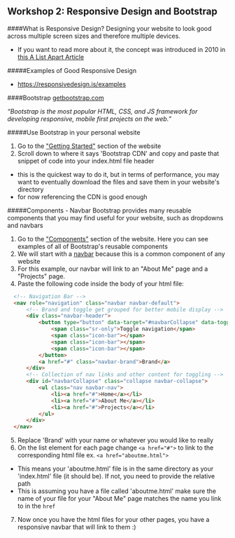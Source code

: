 ## Workshop 2: Responsive Design and Bootstrap

####What is Responsive Design?
Designing your website to look good across multiple screen sizes and therefore multiple devices.
- If you want to read more about it, the concept was introduced in 2010 in [this A List Apart Article](http://alistapart.com/article/responsive-web-design)

#####Examples of Good Responsive Design
 - https://responsivedesign.is/examples

####Bootstrap
[getbootstrap.com](getbootstrap.com)

*“Bootstrap is the most popular HTML, CSS, and JS framework for developing responsive, mobile first projects on the web.”*

#####Use Bootstrap in your personal website
1. Go to the ["Getting Started"](http://getbootstrap.com/getting-started/) section of the website
2. Scroll down to where it says 'Bootstrap CDN' and copy and paste that snippet of code into your index.html file header
  * this is the quickest way to do it, but in terms of performance, you may want to eventually download the files and save them in your website's directory
  * for now referencing the CDN is good enough

#####Components - Navbar
Bootstrap provides many reusable components that you may find useful for your website, such as dropdowns and navbars

1. Go to the ["Components"](http://getbootstrap.com/components/) section of the website. Here you can see examples of all of Bootstrap's reusable components
2. We will start with a [navbar](http://getbootstrap.com/components/#navbar) because this is a common component of any website
3. For this example, our navbar will link to an "About Me" page and a "Projects" page.
4. Paste the following code inside the body of your html file:

  ```html
    <!-- Navigation Bar -->
    <nav role="navigation" class="navbar navbar-default">
        <!-- Brand and toggle get grouped for better mobile display -->
        <div class="navbar-header">
            <button type="button" data-target="#navbarCollapse" data-toggle="collapse" class="navbar-toggle">
                <span class="sr-only">Toggle navigation</span>
                <span class="icon-bar"></span>
                <span class="icon-bar"></span>
                <span class="icon-bar"></span>
            </button>
            <a href="#" class="navbar-brand">Brand</a>
        </div>
        <!-- Collection of nav links and other content for toggling -->
        <div id="navbarCollapse" class="collapse navbar-collapse">
            <ul class="nav navbar-nav">
                <li><a href="#">Home</a></li>
                <li><a href="#">About Me</a></li>
                <li><a href="#">Projects</a></li>
            </ul>
        </div>
    </nav>
  ```
5. Replace 'Brand' with your name or whatever you would like to really
6. On the list element for each page change ```<a href="#">``` to link to the corresponding html file ex. ```<a href="aboutme.html">``` 
  * This means your 'aboutme.html' file is in the same directory as your 'index.html' file (it should be). If not, you need to provide the relative path
  * This is assuming you have a file called 'aboutme.html' make sure the name of your file for your "About Me" page matches the name you link to in the ```href```
7. Now once you have the html files for your other pages, you have a responsive navbar that will link to them :)
